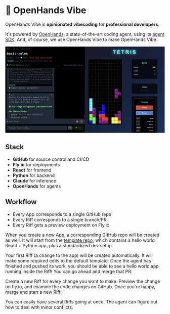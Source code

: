 # 🤙 OpenHands Vibe

OpenHands Vibe is **opinionated vibecoding** for **professional developers**.

It's powered by
[OpenHands](https://github.com/All-Hands-AI/OpenHands), a state-of-the-art coding agent,
using its [agent SDK](https://github.com/All-Hands-AI/agent-sdk/). And, of course,
we use OpenHands Vibe to make OpenHands Vibe.


![screenshot](screenshot.png)


## Stack
* **GitHub** for source control and CI/CD
* **Fly.io** for deployments
* **React** for frontend
* **Python** for backend
* **Claude** for inference
* **OpenHands** for agents

## Workflow
* Every App corresponds to a single GitHub repo
* Every Riff corresponds to a single branch/PR
* Every Riff gets a preview deployment on Fly.io

When you create a new App, a corresponding GitHub repo will be created as well.
It will start from the [template repo](https://github.com/all-hands-ai/vibe-template), which contains a hello world React + Python app,
plus a standardized dev setup.

Your first Riff (a change to the app) will be created automatically. It will make some required edits to the default template.
Once the agent has finished and pushed its work, you should be able to see a hello world app running inside the Riff!
You can go ahead and merge that PR.

Create a new Riff for every change you want to make. Preview the change on fly.io, and examine the code changes on GitHub.
Once you're happy, merge and start a new Riff!

You can easily have several Riffs going at once. The agent can figure out how to deal with minor conflicts.
